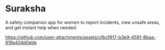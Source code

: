 # Suraksha
A safety companion app for women to report incidents, view unsafe areas, and get instant help when needed.



https://github.com/user-attachments/assets/cfbcf917-b3e9-4591-8baa-919a42dd0ebb

